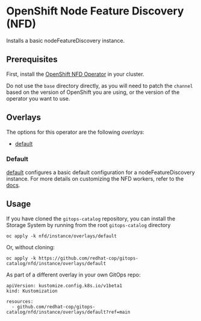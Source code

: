# OpenShift Node Feature Discovery (NFD)

Installs a basic nodeFeatureDiscovery instance.

## Prerequisites

First, install the [OpenShift NFD Operator](../operator) in your cluster.

Do not use the `base` directory directly, as you will need to patch the `channel` based on the version of OpenShift you are using, or the version of the operator you want to use.

## Overlays

The options for this operator are the following *overlays*:
* [default](overlays/default)

### Default

[default](overlays/default) configures a basic default configuration for a nodeFeatureDiscovery instance.  For more details on customizing the NFD workers, refer to the [docs](https://kubernetes-sigs.github.io/node-feature-discovery/v0.10/advanced/worker-configuration-reference.html).

## Usage

If you have cloned the `gitops-catalog` repository, you can install the Storage System by running from the root `gitops-catalog` directory

```
oc apply -k nfd/instance/overlays/default
```

Or, without cloning:

```
oc apply -k https://github.com/redhat-cop/gitops-catalog/nfd/instance/overlays/default
```

As part of a different overlay in your own GitOps repo:

```
apiVersion: kustomize.config.k8s.io/v1beta1
kind: Kustomization

resources:
  - github.com/redhat-cop/gitops-catalog/nfd/instance/overlays/default?ref=main
```

